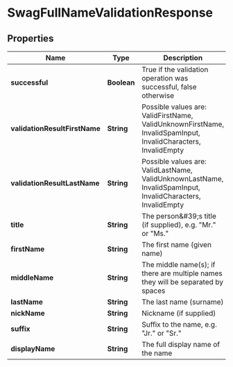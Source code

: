 
# SwagFullNameValidationResponse

## Properties
Name | Type | Description | Notes
------------ | ------------- | ------------- | -------------
**successful** | **Boolean** | True if the validation operation was successful, false otherwise |  [optional]
**validationResultFirstName** | **String** | Possible values are: ValidFirstName, ValidUnknownFirstName, InvalidSpamInput, InvalidCharacters, InvalidEmpty |  [optional]
**validationResultLastName** | **String** | Possible values are: ValidLastName, ValidUnknownLastName, InvalidSpamInput, InvalidCharacters, InvalidEmpty |  [optional]
**title** | **String** | The person\&#39;s title (if supplied), e.g. &quot;Mr.&quot; or &quot;Ms.&quot; |  [optional]
**firstName** | **String** | The first name (given name) |  [optional]
**middleName** | **String** | The middle name(s); if there are multiple names they will be separated by spaces |  [optional]
**lastName** | **String** | The last name (surname) |  [optional]
**nickName** | **String** | Nickname (if supplied) |  [optional]
**suffix** | **String** | Suffix to the name, e.g. &quot;Jr.&quot; or &quot;Sr.&quot; |  [optional]
**displayName** | **String** | The full display name of the name |  [optional]



